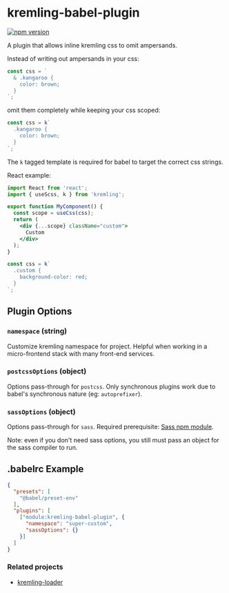 # kremling-babel-plugin

[![npm version](https://badge.fury.io/js/kremling-babel-plugin.svg)](https://badge.fury.io/js/kremling-babel-plugin)

A plugin that allows inline kremling css to omit ampersands.

Instead of writing out ampersands in your css:

```js
const css = `
  & .kangaroo {
    color: brown;
  }
`;
```

omit them completely while keeping your css scoped:

```js
const css = k`
  .kangaroo {
    color: brown;
  }
`;
```

The `k` tagged template is required for babel to target the correct css strings.

React example:

```jsx
import React from 'react';
import { useScss, k } from 'kremling';

export function MyComponent() {
  const scope = useCss(css);
  return (
    <div {...scope} className="custom">
      Custom
    </div>
  );
}

const css = k`
  .custom {
    background-color: red;
  }
`;
```

## Plugin Options

### `namespace` (string)

Customize kremling namespace for project. Helpful when working in a micro-frontend stack with many
front-end services.

### `postcssOptions` (object)

Options pass-through for `postcss`. Only synchronous plugins work due to babel's synchronous nature
(eg: `autoprefixer`).

### `sassOptions` (object)

Options pass-through for `sass`. Required prerequisite:
[Sass npm module](https://www.npmjs.com/package/sass).

Note: even if you don't need sass options, you still must pass an object for the sass compiler to run.

## .babelrc Example

```json
{
  "presets": [
    "@babel/preset-env"
  ],
  "plugins": [
    ["module:kremling-babel-plugin", {
      "namespace": "super-custom",
      "sassOptions": {}
    }]
  ]
}
```


### Related projects

- [kremling-loader](https://kremling.js.org/walkthrough/kremling-loader.html)